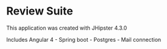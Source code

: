 # Review Suite
This application was created with JHipster 4.3.0

Includes Angular 4 - Spring boot - Postgres - Mail connection




